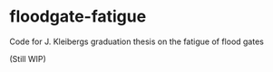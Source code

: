 # floodgate-fatigue
Code for J. Kleibergs graduation thesis on the fatigue of flood gates

(Still WIP)
